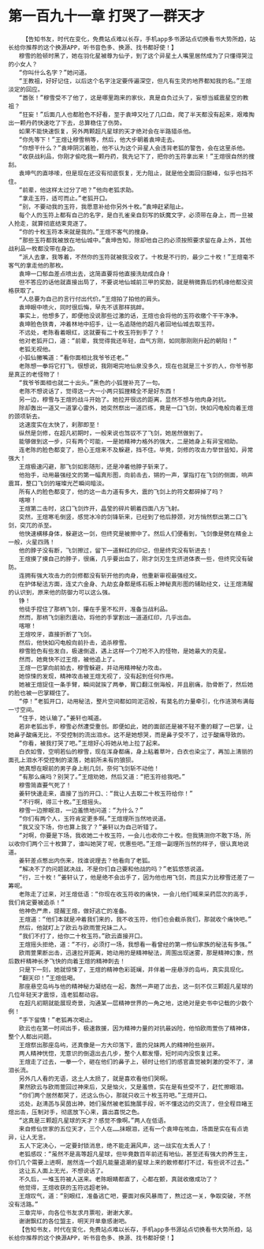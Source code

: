 # 第一百九十一章 打哭了一群天才
        【告知书友，时代在变化，免费站点难以长存，手机app多书源站点切换看书大势所趋，站长给你推荐的这个换源APP，听书音色多、换源、找书都好使！】
       穆雪的脸顿时黑了，她在羽化星被尊为仙子，到了这个异星土人嘴里居然成为了只懂得哭泣的小女人？
       “你叫什么名字？”她问道。
       “王教祖，好好记住，以后这个名字注定要传遍深空，但凡有生灵的地界都知我的名。”王煊淡定的回应。
       “嚣张！”穆雪受不了他了，这是哪里跑来的家伙，真是自负过头了，妄想当威震星空的教祖？
       “狂妄！”后面几人也都脸色不好看，至于袁坤又吐了几口血，爬了半天都没有起来，艰难掏出一颗丹药快速吃了下去，总算稳住了伤势。
       如果不能快速恢复，另外两颗超凡星球的天才绝对会在半路猎杀他。
       “你先等下！”王煊让穆雪稍等，然后，他大步朝着袁坤走去。
       “你想干什么？”袁坤阴沉着脸，他不认为这个异星人会违背老狐的警告，会在这里杀他。
       “收获战利品，你刚才偷吃我一颗丹药，我先记下了，把你的玉符拿出来！”王煊很自然的搜刮。
       袁坤气的直哆嗦，但是现在还没有彻底恢复，无力阻止，就是他全面回归巅峰，似乎也挡不住。
       “前辈，他这样太过分了吧？”他向老狐求助。
       “拿走玉符，适可而止。”老狐开口。
       “别，不要动我的玉符，我愿意补给你另外十枚。”袁坤赶紧阻止。
       每个人的玉符上都有自己的名字，是白孔雀亲自刻写的妖魔文字，必须带在身上，而一旦被人抢走，就算彻底结束竞逐了。
       “你的十枚玉符本来就是我的。”王煊不客气的搜身。
       “那些玉符都我被放在地仙城中。”袁坤告知，除却他自己的必须按照要求留在身上外，其他战利品一枚都没带在身边。
       “派人去拿，我等着，不然你的玉符就被我没收了。十枚是不行的，最少二十枚！”王煊毫不客气的拿走他的那枚。
       袁坤一口郁血差点喷出去，这简直要将他直接洗劫成白身！
       但不答应的话他就直接出局了，不要说地仙城前三甲的奖励，就是稍微靠后的机缘他都没资格获取了。
       “人总要为自己的言行付出代价。”王煊拍了拍他的肩头。
       袁坤眼中喷火，同时很后悔，早先不该那样挑衅。
       事实上，他想多了，即便他没说那些过激的话，王煊也会将他的玉符收缴个干干净净。
       袁坤脸色铁青，冲着林地中招手，让一名追随他的超凡者回地仙城去取玉符。
       不远处，老陈看着眼红，这就要有二十枚玉符到手了？！
       他对老狐开口，道：“前辈，我觉得我还年轻，血气方刚，如同那刚刚升起的朝阳！”
       老狐无视他。
       小狐仙撇嘴道：“看你面相比我爷爷还老。”
       老陈想一拳将它打飞，很想说，我刚喝完地仙泉没多久，现在也就是三十岁的人，你爷爷那是真正的老怪物了！
       “我爷爷面相也就二十出头。”黑色的小狐狸补充了一句。
       老陈不想说话了，觉得这一大一小两只狐狸精全不是好东西！
       另一边，穆雪与王煊的战斗开始了。她拉开很远的距离，显然不想与他肉身对抗。
       除却轰出一道又一道掌心雷外，她突然祭出一道匹练，竟是一口飞剑，快如闪电般向着王煊的颈项斩去。
       这速度实在太快了，刹那即至！
       纵然是剑修，在超凡初期时，一般来说也驾驭不了飞剑，她居然做到了。
       能够做到这一步，只有两个可能，一是她精神力格外的强大，二是她身上有异宝相助。
       连老陈的脸色都变了，担心王煊来不及躲避，挡不住。毕竟，剑修的攻击力举世皆知，异常强大！
       王煊极速闪避，那飞剑如影随形，还是冲着他脖子斩来了。
       他抬手，动用最强经文的第一幅真形图，向前击去，锵的一声，掌指打在飞剑的侧面，响声震耳，整口飞剑的璀璨光芒瞬间暗淡。
       所有人的脸色都变了，他的这一击力道有多大，震的飞剑上的符文都碎掉了吗？
       喀嚓！
       王煊第二击时，这口飞剑炸开，晶莹的碎片朝着四面八方飞射。
       突然，王煊寒毛倒竖，感觉冰冷的剑锋斩来，已经到了他后脖颈，对方悄然祭出第二口飞剑，突兀的杀至。
       他快速横移身体，躲避这一剑，但终究是被擦中了。然后人们便看到，飞剑像是劈在精金上一般，火星四溅！
       他的脖子没有断，飞剑擦过，留下一道鲜红的印记，但是终究没有斩进去！
       王煊摸了摸自己的脖子，很痛，几乎要出血了，刚才剑刃生生挤进体表一些，但终究没有破防。
       连拥有强大攻击力的剑修都没有斩开他的肉身，他重新审视最强经文。
       在护体秘法方面，连丈六金身、九劫玄身都是练石板上神秘真形图的辅助经文，让王煊清醒的认识到，原来他的防御力可以这么强。
       铮！
       他徒手捏住了那柄飞剑，攥在手里不松开，准备当战利品。
       然而，那柄飞剑剧烈震动，将他的手掌割出一道道红印，几乎出血。
       喀嚓！
       王煊咬牙，直接折断了飞剑。
       然后，他快如闪电般向前扑击，追杀穆雪。
       穆雪脸色有些发白，极速倒退，遇上这样一个刀枪不入的怪物，是她最大的克星。
       然而，她竟快不过王煊，被他追上了。
       王煊一巴掌向前拍去，穆雪躲避，并动用精神秘力攻击。
       她惊悚的发现，精神攻击被王煊无视了，没有起到任何作用。
       她被王煊捉住一条手臂，瞬间就挨了两拳，胃口翻江倒海般，并且剧痛，肋骨断了，然后她的脸也被一巴掌糊住了。
       “停！”老狐开口，动用秘法，整片空间都如同泥沼般，有莫名的力量牵引，化作涟漪布满每一寸空间。
       “住手，她认输了。”姜轩也喊道。
       若非老狐出手，穆雪必然遭受重创。即便如此，她的面部还是被不轻不重的糊了一巴掌，让她鼻子酸痛无比，不受控制的流出泪水。这不是她想哭，而是鼻子受不了，过于酸痛导致的。
       “你看，被我打哭了吧。”王煊好心将她从地上拉了起来。
       白衣如雪，空明若仙的穆雪，现在浑身都痛，身上粘着草叶，白衣也染尘了，再加上清丽的面孔上泪水不受控制的滚落，她前所未有的狼狈。
       她真想在眼前的男子身上削几剑，奈何飞剑斩不动他！
       “有那么痛吗？别哭了。”王煊劝她，然后又道：“把玉符给我吧。”
       穆雪简直要气死了！
       姜轩快速走来，直接了当的开口、：“我让人去取二十枚玉符给你！”
       “不行啊，得三十枚。”王煊摇头。
       穆雪一边擦眼泪，一边羞愤地问道：“为什么？”
       “你们有两个人，玉符肯定更多啊。”王煊理所当然地说道。
       “我又没下场，你也算上我了？”姜轩以为自己听错了。
       “对啊，你要是下场，我收她二十枚玉符，一会儿也收你二十枚。但我猜测你不敢下场，所以收你们两个三十枚算了，谁叫她哭了呢，优惠些吧。”王煊一副理所当然的样子，很认真地说道。
       姜轩差点憋出内伤来，找谁说理去？他看向了老狐。
       “解决不了的问题就决战，不是你们自己要和他战的吗？”老狐悠悠说道。
       “行，三十枚！”姜轩认了，他是绝不会出手了，因为他也用飞剑，而且实力比穆雪还差了一筹呢。
       老陈走了过来，对王煊低语：“你现在收玉符收的痛快，一会儿他们喊来采药层次的高手，我们肯定要被追杀！”
       他神色严肃，提醒王煊，做好逃亡的准备。
       王煊道：“他们本就是冲着我们来的，我不收玉符，他们也会截杀我们，那就收个痛快吧。”
       然后，他就盯上了欧云与欧雨萱兄妹二人。
       “我们不打了，给你二十枚玉符。”欧云直接开口。
       王煊摇头拒绝，道：“不行，必须打一场，我想看一看曾经的第一修仙家族的秘法有多强。”
       欧雨萱果断出击，迅速拉开距离，她动用的是精神秘法，周围出现迷雾，那是精神幻象，然后数杆精神长矛飞快的向着王煊的精神刺去！
       只是下一刻，她就惊悚了，王煊的精神色彩斑斓，并伴着一座悬浮的岛屿，真实具现化。
       “翻天印！”王煊低喝。
       那座悬空岛屿与他的精神秘力凝结在一起，轰然一声砸了出去，这一刻不仅三颗超凡星球的几位年轻天才震惊，连老狐都动容。
       在超凡初期就能展现奇景，沟通某一层精神世界的一角之地，这绝对是史书中记载的少数个例！
       “手下留情！”老狐再次喝止。
       欧云也在第一时间出手，极速救援，因为精神力量的对抗最凶险，他怕欧雨萱伤了精神体，整个人都出问题。
       王煊祭出那座岛屿，还真像是一方大印落下，震的兄妹两人的精神险些崩开。
       两人精神恍惚，无意识的倒退出去几步，整个人都发懵，短时间内没恢复过来。
       王煊走了过去，一拳一个，砸在他们的鼻子上，顿时让他们的感官直觉被刺激的受不了，涕泪长流。
       另外几人看的无语，这土人太损了，就是喜欢看他们哭啊。
       果然欧云与欧雨萱回过神来后，又是恼火，又是羞愤，实在是有些受不了，赶忙擦眼泪。
       “你们两个居然都哭了，还这么伤心，那就只收三十枚玉符吧。”王煊开口。
       远处，赵清菡与吴茵出神，她们虽然被老狐施展手段，听不懂这边的交流了，但全程目睹王煊出击，压制对手，彻底放下心来，露出喜悦之色。
       “这真是三颗超凡星球的天才？感觉不像啊。”两人在低语。
       来自修仙世家的五位天才，三个人在……抹眼泪，还有一个袁坤在咳血，场面是实在有点诡异，让人无言。
       五人下定决心，一定要封锁消息，绝不能走漏风声，这一战实在太丢人了！
       老狐感叹：“虽然不是高等超凡星球，但毕竟数百年前还有地仙，甚至还有强大的养生主，你们几个需要上进啊，居然连一个超凡能量退潮的星球上来的散修都打不过，有些说不过去。”
       这让五人面上无光，不想说话了。
       不久后，一堆玉符被人送来。老陈眼睛都直了，心都在颤，真就收缴成功了？
       他觉得，王煊收获的玉符远超老钟。
       王煊叹气，道：“别眼红，准备逃亡吧，要面对疾风暴雨了，熬过这一关，争取突破，不然没有活路。”
       三章完毕，向各位书友求月票啦，谢谢大家。
       谢谢飘红的各位盟主，明天开单章感谢吧。
       【告知书友，时代在变化，免费站点难以长存，手机app多书源站点切换看书大势所趋，站长给你推荐的这个换源APP，听书音色多、换源、找书都好使！】